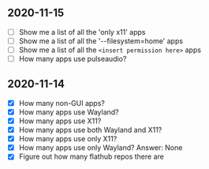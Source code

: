 ## 2020-11-15
- [ ] Show me a list of all the 'only x11' apps
- [ ] Show me a list of all the '--filesystem=home' apps
- [ ] Show me a list of all the `<insert permission here>` apps
- [ ] How many apps use pulseaudio?

## 2020-11-14

- [x] How many non-GUI apps?
- [x] How many apps use Wayland?
- [x] How many apps use X11?
- [x] How many apps use both Wayland and X11?
- [x] How many apps use only X11?
- [x] How many apps use only Wayland? Answer: None
- [x] Figure out how many flathub repos there are
